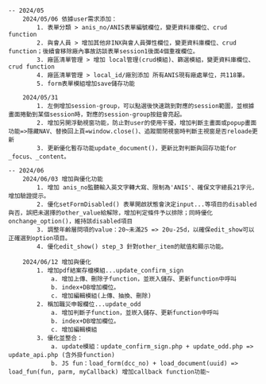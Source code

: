    -- 2024/05
        2024/05/06 依據user需求添加： 
            1. 表單分類 > anis_no/ANIS表單編號欄位，變更資料庫欄位、crud function
            2. 與會人員 > 增加其他非INX與會人員彈性欄位，變更資料庫欄位、crud function；後續會移除廠內事故訪談表單session1後面4個重複欄位。
            3. 廠區清單管理 > 增加 local管理(crud模組)、篩選模組，變更資料庫欄位、crud function
            4. 廠區清單管理 > local_id/廠別添加 所有ANIS現有廠處單位，共118筆。
            5. form表單模組增加save儲存功能

        2024/05/31 
            1. 左側增加session-group，可以點選後快速跳到對應的session範圍，並根據畫面捲動到某個session時，對應的session-group按鈕會亮起。
            2. 增加另開浮動視窗功能，防止對user的使用干擾，增加判斷主畫面或popup畫面功能=>隱藏NAV、替換回上頁=window.close()、追蹤關閉視窗時判斷主視窗是否reloade更新
            3. 更新優化暫存功能update_document()，更新比對判斷與回存功能for _focus、_content。

    -- 2024/06
        2024/06/03 增加與優化功能
            1. 增加 anis_no監聽輸入英文字轉大寫、限制為'ANIS'、確保文字總長21字元，增加驗證提示。
            2. 優化setFormDisabled() 表單開啟狀態會決定input...等項目的disabled與否，誤把未選擇的other_value給解除，增加判定條件予以排除；同時優化onchange_option()，維持該disabled項目
            3. 調整年齡層問項的value：20~未滿25 => 20u-25d，以確保edit_show可以正確選到option項目。
            4. 優化edit_show() step_3 針對other_item的賦值和顯示功能。

        2024/06/12 增加與優化
            1. 增加pdf結案存檔模組...update_confirm_sign
                a. 增加上傳、刪除子function，並崁入儲存、更新function中呼叫
                b. index+DB增加欄位。
                c. 增加編輯模組(上傳、抽換、刪除)
            2. 稱加職災申報欄位...update_odd
                a. 增加判斷子function，並崁入儲存、更新function中呼叫
                b. index+DB增加欄位。
                c. 增加編輯模組
            3. 優化並整合：
                a. update模組：update_confirm_sign.php + update_odd.php => update_api.php (含外掛function)
                b. JS fun：load_form(dcc_no) + load_document(uuid) => load_fun(fun, parm, myCallback) 增加callback function功能~